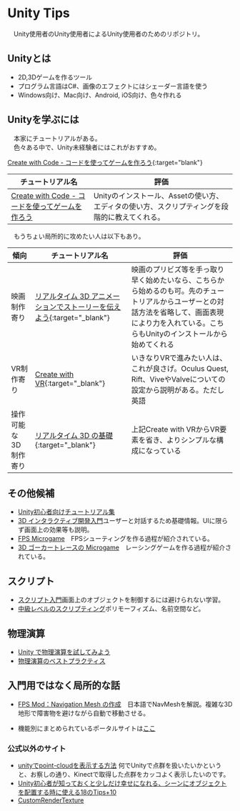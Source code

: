# Unity Tips
　Unity使用者のUnity使用者によるUnity使用者のためのリポジトリ。

## Unityとは
* 2D,3Dゲームを作るツール
* プログラム言語はC#、画像のエフェクトにはシェーダー言語を使う
* Windows向け、Mac向け、Android, iOS向け、色々作れる

## Unityを学ぶには
　本家にチュートリアルがある。<br>
　色々ある中で、Unity未経験者にはこれがおすすめ。

[Create with Code - コードを使ってゲームを作ろう](https://learn.unity.com/course/create-with-code-jp){:target="blank"}

チュートリアル名|評価
-|-
<a href="https://learn.unity.com/course/create-with-code-jp" target="_blank">Create with Code - コードを使ってゲームを作ろう</a>|Unityのインストール、Assetの使い方、エディタの使い方、スクリプティングを段階的に教えてくれる。

　もうちょい局所的に攻めたい人は以下もあり。
 
傾向|チュートリアル名|評価
-|-|-
映画制作寄り|[リアルタイム 3D アニメーションでストーリーを伝えよう](https://learn.unity.com/course/real-time-animated-storytelling-jp?uv=2019.4){:target="_blank"}|映画のプリビズ等を手っ取り早く始めたいなら、こちらから始めるのも可。先のチュートリアルからユーザーとの対話方法を省略して、画面表現により力を入れている。こちらもUnityのインストールから始めてくれる
VR制作寄り|[Create with VR](https://learn.unity.com/course/create-with-vr){:target="_blank"}|いきなりVRで進みたい人は、これが良さげ。Oculus Quest, Rift、ViveやValveについての設定から説明がある。ただし英語
操作可能な3D制作寄り|[リアルタイム 3D の基礎](https://learn.unity.com/project/foundations-of-real-time-3d-jp){:target="_blank"}|上記Create with VRからVR要素を省き、よりシンプルな構成になっている

## その他候補

* [Unity初心者向けチュートリアル集](https://learn.unity.com/course/unity-tutorials-for-beginners-jp)
* [3D インタラクティブ開発入門](https://learn.unity.com/project/3d-intarakuteibukai-fa-ru-men)ユーザーと対話するため基礎情報。UIに限らず画面上の効果等も説明。
* [FPS Microgame](https://learn.unity.com/project/fps-microgame-1)　FPSシューティングを作る過程が紹介されている。
* [3D ゴーカートレースの Microgame](https://learn.unity.com/project/karting-microgame)　レーシングゲームを作る過程が紹介されている。

## スクリプト

* [スクリプト入門](https://learn.unity.com/project/beginner-gameplay-scripting-jp)画面上のオブジェクトを制御するには避けられない学習。
* [中級レベルのスクリプティング](https://learn.unity.com/project/intermediate-gameplay-scripting-jp)ポリモーフィズム、名前空間など。

## 物理演算
* [Unity で物理演算を試してみよう](https://learn.unity.com/project/live-session-exploring-physics-in-unity-jp)
* [物理演算のベストプラクティス](https://learn.unity.com/tutorial/physics-best-practices-jp#6082cd21edbc2a00202b818c)

## 入門用ではなく局所的な話
* [FPS Mod：Navigation Mesh の作成](https://learn.unity.com/tutorial/fps-mod-creating-the-navigation-mesh-jp)　日本語でNavMeshを解説。複雑な3D地形で障害物を避けながら自動で移動させる。

* 機能別にまとめられているポータルサイトは[ここ](https://learning.unity3d.jp)

### 公式以外のサイト
* [unityでpoint-cloudを表示する方法](https://medium.com/@NegativeMind/unityでpoint-cloudを表示する方法-12a4e24e0718) 何でUnityで点群を扱いたいかというと、お察しの通り、Kinectで取得した点群をカッコよく表示したいのです。
* [Unity初心者が知っておくと少しだけ幸せになれる、シーンにオブジェクトを配置する時に使える18のTips+10](https://tsubakit1.hateblo.jp/entry/2015/04/21/031048)
* [CustomRenderTexture](https://tips.hecomi.com/entry/2017/05/17/020037)

